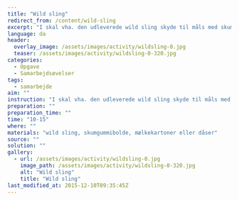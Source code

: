 ```yaml
---
title: "Wild sling"
redirect_from: /content/wild-sling
excerpt: "I skal vha. den udleverede wild sling skyde til måls med skumgummibolde. I har løst opgaven, når I har ramt x antal af ting som er placeret mindst 7-8 meter fra hvor der skydes med wild sling. Det kan fx. dreje sig om tomme mælkekartoner på mælkekasser, som skal rammes. Man spiller på tid, alt efter hvor mange mælkekatoner, der skal rammes."
language: da
header:
  overlay_image: /assets/images/activity/wildsling-0.jpg
  teaser: /assets/images/activity/wildsling-0-320.jpg
categories:
  - Opgave
  - Samarbejdsøvelser
tags:
  - samarbejde
aim: ""
instruction: "I skal vha. den udleverede wild sling skyde til måls med skumgummibolde. I har løst opgaven, når I har ramt x antal af ting som er placeret mindst 7-8 meter fra hvor der skydes med wild sling. Det kan fx. dreje sig om tomme mælkekartoner på mælkekasser, som skal rammes. Man spiller på tid, alt efter hvor mange mælkekatoner, der skal rammes."
preparation: ""
preparation_time: ""
time: "10-15"
where: ""
materials: "wild sling, skumgummibolde, mælkekartoner eller dåser"
source: ""
solution: ""
gallery:
  - url: /assets/images/activity/wildsling-0.jpg
    image_path: /assets/images/activity/wildsling-0-320.jpg
    alt: "Wild sling"
    title: "Wild sling"
last_modified_at: 2015-12-10T09:35:45Z
---
```

